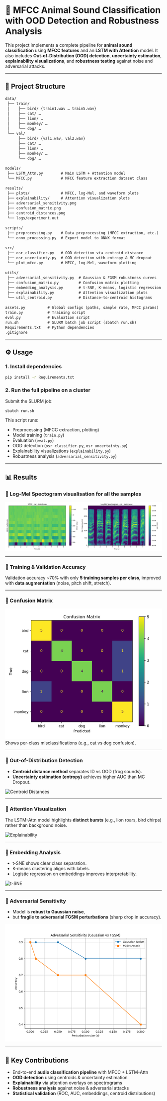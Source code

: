 # 🐾 MFCC Animal Sound Classification with OOD Detection and Robustness Analysis  

This project implements a complete pipeline for **animal sound classification** using **MFCC features** and an **LSTM with Attention** model. It also includes **Out-of-Distribution (OOD) detection**, **uncertainty estimation**, **explainability visualizations**, and **robustness testing** against noise and adversarial attacks.  

---

## 📂 Project Structure  

```
data/  
 ├── train/  
 │    ├── bird/ {train1.wav … train5.wav}  
 │    ├── cat/ …  
 │    ├── lion/ …  
 │    ├── monkey/ …  
 │    └── dog/ …  
 └── val/  
      ├── bird/ {val1.wav, val2.wav}  
      ├── cat/ …  
      ├── lion/ …  
      ├── monkey/ …  
      └── dog/ …  

models/  
 ├── LSTM_Attn.py        # Main LSTM + Attention model  
 └── MFCC.py             # MFCC feature extraction dataset class  

results/  
 ├── plots/              # MFCC, log-Mel, and waveform plots  
 ├── explainability/     # Attention visualization plots  
 ├── adversarial_sensitivity.png  
 ├── confusion_matrix.png  
 ├── centroid_distances.png  
 └── logs/experiment.out  

scripts/  
 ├── preprocessing.py    # Data preprocessing (MFCC extraction, etc.)  
 └── onnx_processing.py  # Export model to ONNX format  

src/  
 ├── osr_classifier.py   # OOD detection via centroid distance  
 ├── osr_uncertainty.py  # OOD detection with entropy & MC dropout  
 └── plot_mfcc.py        # MFCC, log-Mel, waveform plotting  

utils/  
 ├── adversarial_sensitivity.py  # Gaussian & FGSM robustness curves  
 ├── confusion_matrix.py         # Confusion matrix plotting  
 ├── embedding_analysis.py       # t-SNE, K-means, logistic regression  
 ├── explainability.py           # Attention visualization plots  
 └── util_centroid.py            # Distance-to-centroid histograms  

assets.py          # Global configs (paths, sample rate, MFCC params)  
train.py           # Training script  
eval.py            # Evaluation script  
run.sh             # SLURM batch job script (sbatch run.sh)  
Requirements.txt   # Python dependencies  
.gitignore  
```

---

## ⚙️ Usage  

### 1. Install dependencies
```bash
pip install -r Requirements.txt
```

### 2. Run the full pipeline on a cluster
Submit the SLURM job:
```bash
sbatch run.sh
```

This script runs:  
- Preprocessing (MFCC extraction, plotting)  
- Model training (`train.py`)  
- Evaluation (`eval.py`)  
- OOD detection (`osr_classifier.py`, `osr_uncertainty.py`)  
- Explainability visualizations (`explainability.py`)  
- Robustness analysis (`adversarial_sensitivity.py`)  

---

## 📊 Results  

### 🔹 Log-Mel Spectogram visualisation for all the samples
![Log-Mel spectogram for a cat sound](results/cat_train1_features.png)  


---

### 🔹 Training & Validation Accuracy  
Validation accuracy ~70% with only **5 training samples per class**, improved with **data augmentation** (noise, pitch shift, stretch).  

---

### 🔹 Confusion Matrix  
![Confusion Matrix](results/confusion_matrix.png)  
Shows per-class misclassifications (e.g., cat vs dog confusion).  

---

### 🔹 Out-of-Distribution Detection  
- **Centroid distance method** separates ID vs OOD (frog sounds).  
- **Uncertainty estimation (entropy)** achieves higher AUC than MC Dropout.  

![Centroid Distances](results/centroid_distances.png)  

---

### 🔹 Attention Visualization  
The LSTM-Attn model highlights **distinct bursts** (e.g., lion roars, bird chirps) rather than background noise.  

![Explainability](results/explainability/class_samples_lion.png)  

---

### 🔹 Embedding Analysis  
- t-SNE shows clear class separation.  
- K-means clustering aligns with labels.  
- Logistic regression on embeddings improves interpretability.  

![t-SNE](results/embedding_tsne.png)  

---

### 🔹 Adversarial Sensitivity  
- Model is **robust to Gaussian noise**,  
- but **fragile to adversarial FGSM perturbations** (sharp drop in accuracy).  

![Adversarial Sensitivity](results/adversarial_sensitivity.png)  

---

## 📌 Key Contributions  
- End-to-end **audio classification pipeline** with MFCC + LSTM-Attn  
- **OOD detection** using centroids & uncertainty estimation  
- **Explainability** via attention overlays on spectrograms  
- **Robustness analysis** against noise & adversarial attacks  
- **Statistical validation** (ROC, AUC, embeddings, centroid distributions)  



